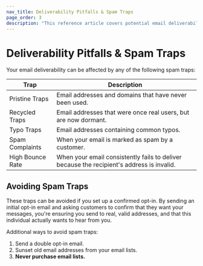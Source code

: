 ```yaml
---
nav_title: Deliverability Pitfalls & Spam Traps
page_order: 3
description: "This reference article covers potential email deliverability pitfalls and spam traps."
---
```


# Deliverability Pitfalls & Spam Traps

Your email deliverability can be affected by any of the following spam traps:

|Trap|Description|
|---|---|
|Pristine Traps | Email addresses and domains that have never been used. |
|Recycled Traps | Email addresses that were once real users, but are now dormant. |
|Typo Traps | Email addresses containing common typos. |
|Spam Complaints | When your email is marked as spam by a customer. |
|High Bounce Rate | When your email consistently fails to deliver because the recipient's address is invalid.|

## Avoiding Spam Traps

These traps can be avoided if you set up a confirmed opt-in. By sending an initial opt-in email and asking customers to confirm that they want your messages, you're ensuring you send to real, valid addresses, and that this individual actually wants to hear from you.

Additional ways to avoid spam traps:

1. Send a double opt-in email.
2. Sunset old email addresses from your email lists.
3. __Never purchase email lists.__
